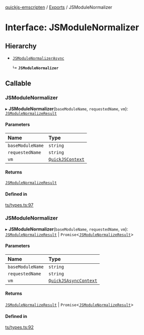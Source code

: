 [quickjs-emscripten](../README.md) / [Exports](../modules.md) / JSModuleNormalizer

# Interface: JSModuleNormalizer

## Hierarchy

- [`JSModuleNormalizerAsync`](JSModuleNormalizerAsync.md)

  ↳ **`JSModuleNormalizer`**

## Callable

### JSModuleNormalizer

▸ **JSModuleNormalizer**(`baseModuleName`, `requestedName`, `vm`): [`JSModuleNormalizeResult`](../modules.md#jsmodulenormalizeresult)

#### Parameters

| Name | Type |
| :------ | :------ |
| `baseModuleName` | `string` |
| `requestedName` | `string` |
| `vm` | [`QuickJSContext`](../classes/QuickJSContext.md) |

#### Returns

[`JSModuleNormalizeResult`](../modules.md#jsmodulenormalizeresult)

#### Defined in

[ts/types.ts:97](https://github.com/yourWaifu/quickjs-emscripten/blob/main/ts/types.ts#L97)

### JSModuleNormalizer

▸ **JSModuleNormalizer**(`baseModuleName`, `requestedName`, `vm`): [`JSModuleNormalizeResult`](../modules.md#jsmodulenormalizeresult) \| `Promise`<[`JSModuleNormalizeResult`](../modules.md#jsmodulenormalizeresult)\>

#### Parameters

| Name | Type |
| :------ | :------ |
| `baseModuleName` | `string` |
| `requestedName` | `string` |
| `vm` | [`QuickJSAsyncContext`](../classes/QuickJSAsyncContext.md) |

#### Returns

[`JSModuleNormalizeResult`](../modules.md#jsmodulenormalizeresult) \| `Promise`<[`JSModuleNormalizeResult`](../modules.md#jsmodulenormalizeresult)\>

#### Defined in

[ts/types.ts:92](https://github.com/yourWaifu/quickjs-emscripten/blob/main/ts/types.ts#L92)
